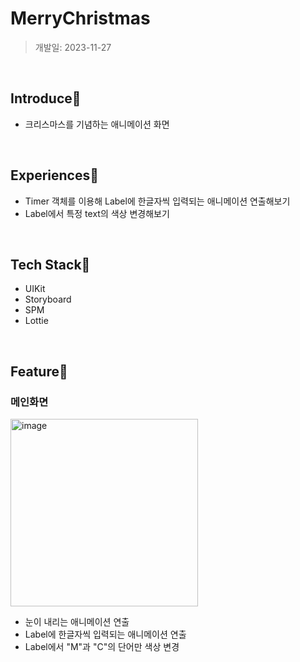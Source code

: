 # MerryChristmas
> 개발일: 2023-11-27
<br>

## Introduce🌱
- 크리스마스를 기념하는 애니메이션 화면
<br>

## Experiences🌱
- Timer 객체를 이용해 Label에 한글자씩 입력되는 애니메이션 연출해보기
- Label에서 특정 text의 색상 변경해보기
<br>

## Tech Stack🌱
- UIKit
- Storyboard
- SPM
- Lottie
<br>

## Feature🌱

### 메인화면

<img width="300" alt="image" src="https://github.com/daeyunkwon/MerryChristmas/assets/54786464/8b2935ff-e06b-4a06-bb53-db23eb4363db">

- 눈이 내리는 애니메이션 연출
- Label에 한글자씩 입력되는 애니메이션 연출
- Label에서 "M"과 "C"의 단어만 색상 변경 


